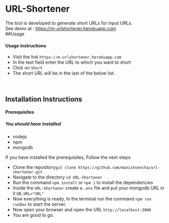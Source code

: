 # URL-Shortener

The tool is developed to generate short URLs for input URLs. <br>
See demo at : <a href="https://m-urlshortener.herokuapp.com" target="_blank">https://m-urlshortener.herokuapp.com</a><br>
##Usage 
<h4>Usage instructions</h4>
<ul>
  <li>Visit the link <code>https://m-urlshortener.herokuapp.com</code></li>
  <li>In the text field enter the URL to which you want to short</li>
  <li>Click on <code>Short</code></li>
  <li>The short URL will be in the last of the below list.</li>
</ul>
<br>

## Installation Instructions 

<h4>Prerequisites</h4>
<h5>You should have installed </h5>
<ul>
<li>nodejs</li>
  <li>npm</li>
  <li>mongodb</li>
</ul>

If you have installed the prerequisites, Follow the next steps
<ul>
  <li>Clone the repository<code>git clone https://github.com/manishsencha/url-shortener.git</code></li>
  <li>Navigate to the directory <code>cd URL-Shortener</code></li>
  <li>Run the command <code>npm install</code> or <code>npm i</code> to install the dependencies</li>
  <li>Inside the <code>URL-Shortener</code> create a <code>.env</code> file and put your mongodb URL in it <code>DB_URL="URL"</code></li>
  <li>Now everything is ready, In the terminal run the command <code>npm run runDev</code> to start the server.</li>
  <li>Now open your browser and open the URL <code>http://localhost:3000</code></li>
  <li>You are good to go.</li>
</ul>
